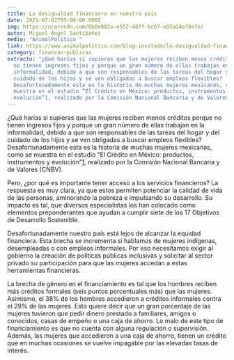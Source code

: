 ```yaml
---
title: La desigualdad financiera en nuestro país
date: 2021-07-02T05:00:00.000Z
img: https://ucarecdn.com/6b8e002a-e552-48ff-bc67-e05a24e78e7e/
autor: Miguel Ángel Santibáñez
medio: "AnimalPolitico "
link: https://www.animalpolitico.com/blog-invitado/la-desigualdad-financiera-en-nuestro-pais/
category: finanzas-publicas
extracto: "¿Qué harías si supieras que las mujeres reciben menos créditos porque
  no tienen ingresos fijos y porque un gran número de ellas trabajan en la
  informalidad, debido a que son responsables de las tareas del hogar y del
  cuidado de los hijos y se ven obligadas a buscar empleos flexibles?
  Desafortunadamente esta es la historia de muchas mujeres mexicanas, como se
  muestra en el estudio “El Crédito en México: productos, instrumentos y
  evolución”1, realizado por la Comisión Nacional Bancaria y de Valores (CNBV)."
---
```

<!--StartFragment-->

¿Qué harías si supieras que las mujeres reciben menos créditos porque no tienen ingresos fijos y porque un gran número de ellas trabajan en la informalidad, debido a que son responsables de las tareas del hogar y del cuidado de los hijos y se ven obligadas a buscar empleos flexibles? Desafortunadamente esta es la historia de muchas mujeres mexicanas, como se muestra en el estudio “El Crédito en México: productos, instrumentos y evolución”[1](https://www.animalpolitico.com/blog-invitado/la-desigualdad-financiera-en-nuestro-pais/#_ftn1), realizado por la Comisión Nacional Bancaria y de Valores (CNBV).

Pero, ¿por qué es importante tener acceso a los servicios financieros? La respuesta es muy clara, ya que estos permiten potenciar la calidad de vida de las personas, aminorando la pobreza e impulsando su desarrollo. Su impacto es tal, que diversos especialistas los han colocado como elementos preponderantes que ayudan a cumplir siete de los 17 Objetivos de Desarrollo Sostenible.

Desafortunadamente nuestro país está lejos de alcanzar la equidad financiera. Esta brecha se incrementa si hablamos de mujeres indígenas, desempleadas o con empleos informales. Por eso necesitamos exigir al gobierno la creación de políticas públicas inclusivas y solicitar al sector privado su participación para que las mujeres accedan a estas herramientas financieras.

La brecha de género en el financiamiento es tal que los hombres reciben más créditos formales (seis puntos porcentuales más) que las mujeres. Asimismo, el 38% de los hombres accedieron a créditos informales contra el 29% de las mujeres. Esto quiere decir que un gran porcentaje de las mujeres tuvieron que pedir dinero prestado a familiares, amigos o conocidos, casas de empeño o una caja de ahorro. Lo malo de este tipo de financiamiento es que no cuenta con alguna regulación o supervisión. Además, las mujeres que accedieron a una caja de ahorro, tienen un crédito que en muchas ocasiones se vuelve impagable por las elevadas tasas de interés.

<!--EndFragment-->